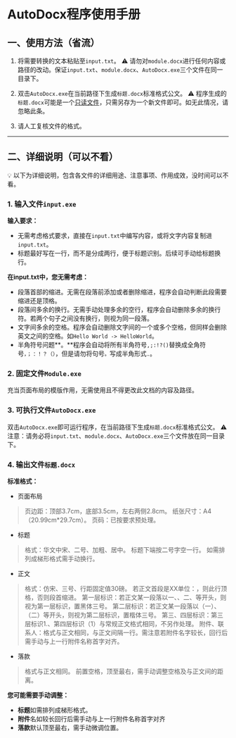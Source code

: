 # AutoDocx程序使用手册
## 一、使用方法（省流）
1. 将需要转换的文本粘贴至`input.txt`。
⚠️ 请勿对`module.docx`进行任何内容或路径的改动。保证`input.txt`、`module.docx`、`AutoDocx.exe`三个文件在同一目录下。

2. 双击`AutoDocx.exe`在当前路径下生成`标题.docx`标准格式公文。
⚠️ 程序生成的`标题.docx`可能是一个[只读文件](https://zhuanlan.zhihu.com/p/96568824)，只需另存为一个新文件即可。如无此情况，请忽略此条。

3. 请人工复核文件的格式。
---
## 二、详细说明（可以不看）
<aside>
💡 以下为详细说明，包含各文件的详细用途、注意事项、作用成效，没时间可以不看。

</aside>

### 1. 输入文件`input.exe`

**输入要求：**

- 无需考虑格式要求，直接在`input.txt`中编写内容，或将文字内容复制进`input.txt`。
- 标题最好写在一行，而不是分成两行，便于标题识别。后续可手动给标题换行。

**在input.txt中，您无需考虑：**

- 段落首部的缩进。无需在段落前添加或者删除缩进，程序会自动判断此段需要缩进还是顶格。
- 段落间多余的换行。无需手动处理多余的空行，程序会自动删除多余的换行符。若两个句子之间没有换行，则视为同一段落。
- 文字间多余的空格。程序会自动删除文字间的一个或多个空格，但同样会删除英文之间的空格。如`Hello World -> HelloWorld`。
- 半角符号问题**。**程序会自动将所有半角符号`,;:!?()`替换成全角符号`，；：！？（）`，但是请勿将句号`。`写成半角形式`.`。

### 2. 固定文件`Module.exe`

充当页面布局的模版作用，无需使用且不得更改此文档的内容及路径。

### 3. 可执行文件`AutoDocx.exe`

双击`AutoDocx.exe`即可运行程序，在当前路径下生成`标题.docx`标准格式公文。
⚠️注意：请务必将`input.txt`、`module.docx`、`AutoDocx.exe`三个文件放在同一目录下。

### 4. 输出文件`标题.docx`

**标准格式：**

- 页面布局

> 页边距：顶部3.7cm，底部3.5cm，左右两侧2.8cm。
纸张尺寸：A4（20.99cm*29.7cm）。
页码：已按要求预处理。
> 
- 标题

> 格式：华文中宋、二号、加粗、居中。
标题下端按二号字空一行。
如需排列成梯形格式需手动换行。
> 
- 正文

> 格式：仿宋、三号、行距固定值30磅。
若正文首段是XX单位：，则此行顶格，否则段首缩进。
第一层标识：若正文某一段落以一、、二、等开头，则视为第一层标识，置黑体三号。
第二层标识：若正文某一段落以（一）、（二）等开头，则视为第二层标识，置楷体三号。
第三、四层标识：第三层标识1.、第四层标识（1）与常规正文格式相同，不另作处理。
附件、联系人：格式与正文相同，与正文间隔一行。需注意若附件名字较长，回行后需手动与上一行附件名称首字对齐。
> 
- 落款

> 格式与正文相同。
前置空格，顶至最右，需手动调整空格及与正文间的距离。
> 

**您可能需要手动调整：**

- **标题**如需排列成梯形格式。
- **附件**名如较长回行后需手动与上一行附件名称首字对齐
- **落款**默认顶至最右，需手动微调位置。

